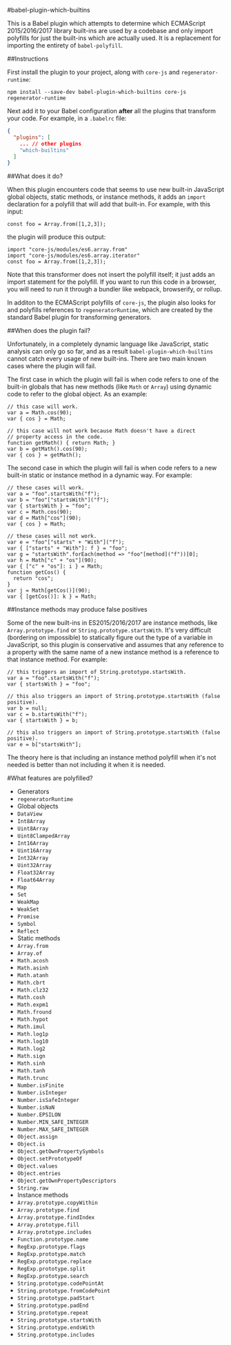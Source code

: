 #babel-plugin-which-builtins

This is a Babel plugin which attempts to determine which ECMAScript 2015/2016/2017
library built-ins are used by a codebase and only import polyfills for just the
built-ins which are actually used. It is a replacement for importing the
entirety of `babel-polyfill`.

##Instructions

First install the plugin to your project, along with `core-js` and `regenerator-runtime`:

```
npm install --save-dev babel-plugin-which-builtins core-js regenerator-runtime
```

Next add it to your Babel configuration **after** all the plugins that transform your
code. For example, in a `.babelrc` file:

```json
{
  "plugins": [
    ... // other plugins
    "which-builtins"
  ]
}
```

##What does it do?

When this plugin encounters code that seems to use new built-in JavaScript global
objects, static methods, or instance methods, it adds an `import` declaration
for a polyfill that will add that built-in. For example, with this input:

```
const foo = Array.from([1,2,3]);
```

the plugin will produce this output:

```
import "core-js/modules/es6.array.from"
import "core-js/modules/es6.array.iterator"
const foo = Array.from([1,2,3]);
```

Note that this transformer does not insert the polyfill itself; it just adds an
import statement for the polyfill. If you want to run this code in a browser, you
will need to run it through a bundler like webpack, browserify, or rollup.

In additon to the ECMAScript polyfills of `core-js`, the plugin also looks for
and polyfills references to `regeneratorRuntime`, which are created by the standard
Babel plugin for transforming generators.

##When does the plugin fail?

Unfortunately, in a completely dynamic language like JavaScript, static analysis
can only go so far, and as a result `babel-plugin-which-builtins` cannot catch
every usage of new built-ins. There are two main known cases where the plugin
will fail.

The first case in which the plugin will fail is when code refers to one of the
built-in globals that has new methods (like `Math` or `Array`) using dynamic code
to refer to the global object. As an example:

```
// this case will work.
var a = Math.cos(90);
var { cos } = Math;

// this case will not work because Math doesn't have a direct
// property access in the code.
function getMath() { return Math; }
var b = getMath().cos(90);
var { cos } = getMath();
```

The second case in which the plugin will fail is when code refers to a new built-in
static or instance method in a dynamic way. For example:

```
// these cases will work.
var a = "foo".startsWith("f");
var b = "foo"["startsWith"]("f");
var { startsWith } = "foo";
var c = Math.cos(90);
var d = Math["cos"](90);
var { cos } = Math;

// these cases will not work.
var e = "foo"["starts" + "With"]("f");
var { ["starts" + "With"]: f } = "foo";
var g = "startsWith".forEach(method => "foo"[method]("f"))[0];
var h = Math["c" + "os"](90);
var { ["c" + "os"]: i } = Math;
function getCos() {
  return "cos";
}
var j = Math[getCos()](90);
var { [getCos()]: k } = Math;
```

##Instance methods may produce false positives

Some of the new built-ins in ES2015/2016/2017 are instance methods, like
`Array.prototype.find` or `String.prototype.startsWith`. It's very difficult
(bordering on impossible) to statically figure out the type of a variable
in JavaScript, so this plugin is conservative and assumes that any reference to
a property with the same name of a new instance method is a reference to that
instance method. For example:

```
// this triggers an import of String.prototype.startsWith.
var a = "foo".startsWith("f");
var { startsWith } = "foo";

// this also triggers an import of String.prototype.startsWith (false positive).
var b = null;
var c = b.startsWith("f");
var { startsWith } = b;

// this also triggers an import of String.prototype.startsWith (false positive).
var e = b["startsWith"];
```

The theory here is that including an instance method polyfill when it's not
needed is better than not including it when it is needed.

#What features are polyfilled?
* Generators
 * `regeneratorRuntime`
* Global objects
 * `DataView`
 * `Int8Array`
 * `Uint8Array`
 * `Uint8ClampedArray`
 * `Int16Array`
 * `Uint16Array`
 * `Int32Array`
 * `Uint32Array`
 * `Float32Array`
 * `Float64Array`
 * `Map`
 * `Set`
 * `WeakMap`
 * `WeakSet`
 * `Promise`
 * `Symbol`
 * `Reflect`
* Static methods
 * `Array.from`
 * `Array.of`
 * `Math.acosh`
 * `Math.asinh`
 * `Math.atanh`
 * `Math.cbrt`
 * `Math.clz32`
 * `Math.cosh`
 * `Math.expm1`
 * `Math.fround`
 * `Math.hypot`
 * `Math.imul`
 * `Math.log1p`
 * `Math.log10`
 * `Math.log2`
 * `Math.sign`
 * `Math.sinh`
 * `Math.tanh`
 * `Math.trunc`
 * `Number.isFinite`
 * `Number.isInteger`
 * `Number.isSafeInteger`
 * `Number.isNaN`
 * `Number.EPSILON`
 * `Number.MIN_SAFE_INTEGER`
 * `Number.MAX_SAFE_INTEGER`
 * `Object.assign`
 * `Object.is`
 * `Object.getOwnPropertySymbols`
 * `Object.setPrototypeOf`
 * `Object.values`
 * `Object.entries`
 * `Object.getOwnPropertyDescriptors`
 * `String.raw`
* Instance methods
 * `Array.prototype.copyWithin`
 * `Array.prototype.find`
 * `Array.prototype.findIndex`
 * `Array.prototype.fill`
 * `Array.prototype.includes`
 * `Function.prototype.name`
 * `RegExp.prototype.flags`
 * `RegExp.prototype.match`
 * `RegExp.prototype.replace`
 * `RegExp.prototype.split`
 * `RegExp.prototype.search`
 * `String.prototype.codePointAt`
 * `String.prototype.fromCodePoint`
 * `String.prototype.padStart`
 * `String.prototype.padEnd`
 * `String.prototype.repeat`
 * `String.prototype.startsWith`
 * `String.prototype.endsWith`
 * `String.prototype.includes`

